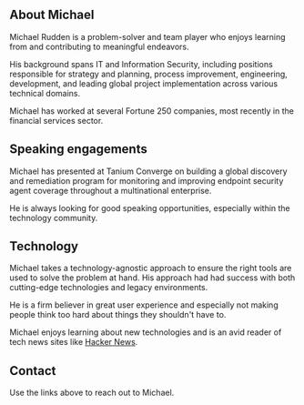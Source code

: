 ## About Michael

Michael Rudden is a problem-solver and team player who enjoys learning from and contributing to meaningful endeavors.

His background spans IT and Information Security, including positions responsible for strategy and planning, process improvement, engineering, development, and leading global project implementation across various technical domains.

Michael has worked at several Fortune 250 companies, most recently in the financial services sector.

## Speaking engagements

Michael has presented at Tanium Converge on building a global discovery and remediation program for monitoring and improving endpoint security agent coverage throughout a multinational enterprise.

He is always looking for good speaking opportunities, especially within the technology community.

## Technology
Michael takes a technology-agnostic approach to ensure the right tools are used to solve the problem at hand. His approach had had success with both cutting-edge technologies and legacy environments.

He is a firm believer in great user experience and especially not making people think too hard about things they shouldn't have to. 

Michael enjoys learning about new technologies and is an avid reader of tech news sites like [Hacker News](https://news.ycombinator.com).

## Contact
Use the links above to reach out to Michael.
